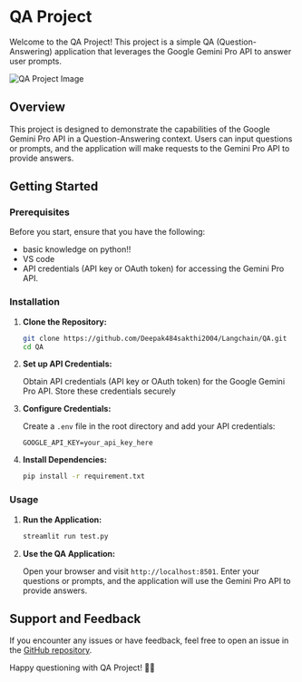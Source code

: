 # QA Project

Welcome to the QA Project! This project is a simple QA (Question-Answering) application that leverages the Google Gemini Pro API to answer user prompts.

![QA Project Image]()

## Overview

This project is designed to demonstrate the capabilities of the Google Gemini Pro API in a Question-Answering context. Users can input questions or prompts, and the application will make requests to the Gemini Pro API to provide answers.

## Getting Started

### Prerequisites

Before you start, ensure that you have the following:
- basic knowledge on python!!
- VS code
- API credentials (API key or OAuth token) for accessing the Gemini Pro API.

### Installation

1. **Clone the Repository:**

    ```bash
    git clone https://github.com/Deepak484sakthi2004/Langchain/QA.git
    cd QA
    ```

2. **Set up API Credentials:**

    Obtain API credentials (API key or OAuth token) for the Google Gemini Pro API. Store these credentials securely 

3. **Configure Credentials:**

    Create a `.env` file in the root directory and add your API credentials:

    ```env
    GOOGLE_API_KEY=your_api_key_here
    ```

4. **Install Dependencies:**

    ```bash
    pip install -r requirement.txt
    ```

### Usage

1. **Run the Application:**

    ```bash
    streamlit run test.py
    ```

2. **Use the QA Application:**

    Open your browser and visit `http://localhost:8501`. Enter your questions or prompts, and the application will use the Gemini Pro API to provide answers.

## Support and Feedback

If you encounter any issues or have feedback, feel free to open an issue in the [GitHub repository](https://github.com/Deepak484sakthi2004/QAProject/).

Happy questioning with QA Project! 🤔🚀
